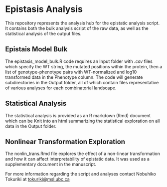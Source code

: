 # Epistasis Analysis

This repository represents the analysis hub for the epistatic analysis script. It contains both the bulk analysis script of the raw data, as well as the statistical analysis of the output files.

## Epistais Model Bulk

The epistasis_model_bulk.R code requires an Input folder with *.csv* files which specify the WT string, the mutated positions within the protein, then a list of genotype-phenotype pairs with WT-normalized and log10 transformed data in the Phenotype column. The code will generate subdirectories in the Output folder, all of which contain files representative of various analyses for each combinatorial landscape.

## Statistical Analysis

The statistical analysis is provided as an R markdown (Rmd) document which can be Knit into an html summarizing the statistical exploration on all data in the Output folder.

## Nonlinear Transformation Exploration

The nonlin_trans.Rmd file explores the effect of a non-linear transformation and how it can affect interpretability of epistatic data. It was used as a supplementary document in the manuscript.

For more information regarding the script and analyses contact Nobuhiko Tokuriki at tokuriki@msl.ubc.ca
